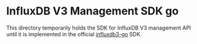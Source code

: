 # InfluxDB V3 Management SDK go

This directory temporarily holds the SDK for InfluxDB V3 management API until it is implemented in the official [influxdb3-go](https://github.com/InfluxCommunity/influxdb3-go) SDK.
